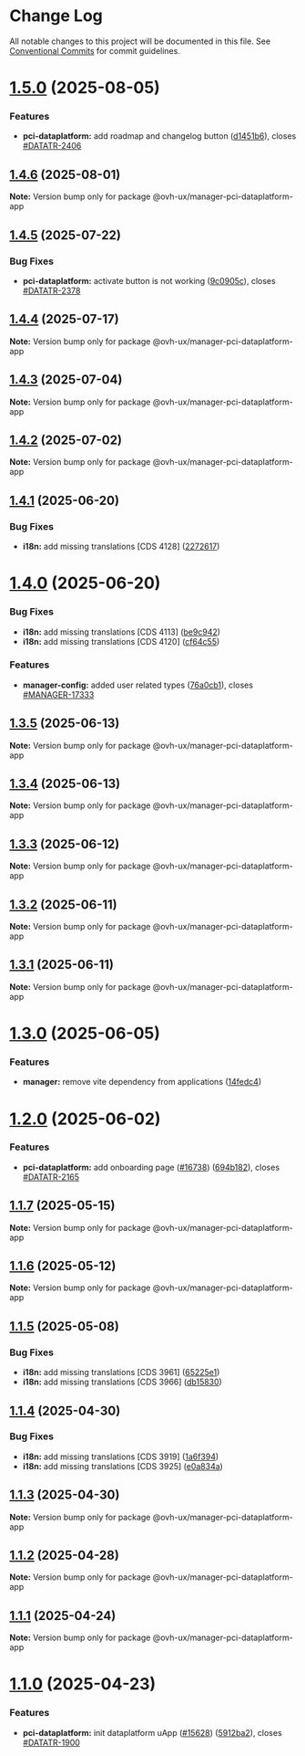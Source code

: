 # Change Log

All notable changes to this project will be documented in this file.
See [Conventional Commits](https://conventionalcommits.org) for commit guidelines.

# [1.5.0](https://github.com/ovh/manager/compare/@ovh-ux/manager-pci-dataplatform-app@1.4.6...@ovh-ux/manager-pci-dataplatform-app@1.5.0) (2025-08-05)


### Features

* **pci-dataplatform:** add roadmap and changelog button ([d1451b6](https://github.com/ovh/manager/commit/d1451b6d25ea8daf84c1de434279b7028fa0db12)), closes [#DATATR-2406](https://github.com/ovh/manager/issues/DATATR-2406)





## [1.4.6](https://github.com/ovh/manager/compare/@ovh-ux/manager-pci-dataplatform-app@1.4.5...@ovh-ux/manager-pci-dataplatform-app@1.4.6) (2025-08-01)

**Note:** Version bump only for package @ovh-ux/manager-pci-dataplatform-app





## [1.4.5](https://github.com/ovh/manager/compare/@ovh-ux/manager-pci-dataplatform-app@1.4.4...@ovh-ux/manager-pci-dataplatform-app@1.4.5) (2025-07-22)


### Bug Fixes

* **pci-dataplatform:** activate button is not working ([9c0905c](https://github.com/ovh/manager/commit/9c0905cf2dad28bbe338f0cc05039bbad31b05ce)), closes [#DATATR-2378](https://github.com/ovh/manager/issues/DATATR-2378)





## [1.4.4](https://github.com/ovh/manager/compare/@ovh-ux/manager-pci-dataplatform-app@1.4.3...@ovh-ux/manager-pci-dataplatform-app@1.4.4) (2025-07-17)

**Note:** Version bump only for package @ovh-ux/manager-pci-dataplatform-app





## [1.4.3](https://github.com/ovh/manager/compare/@ovh-ux/manager-pci-dataplatform-app@1.4.2...@ovh-ux/manager-pci-dataplatform-app@1.4.3) (2025-07-04)

**Note:** Version bump only for package @ovh-ux/manager-pci-dataplatform-app





## [1.4.2](https://github.com/ovh/manager/compare/@ovh-ux/manager-pci-dataplatform-app@1.4.1...@ovh-ux/manager-pci-dataplatform-app@1.4.2) (2025-07-02)

**Note:** Version bump only for package @ovh-ux/manager-pci-dataplatform-app





## [1.4.1](https://github.com/ovh/manager/compare/@ovh-ux/manager-pci-dataplatform-app@1.4.0...@ovh-ux/manager-pci-dataplatform-app@1.4.1) (2025-06-20)


### Bug Fixes

* **i18n:** add missing translations [CDS 4128] ([2272617](https://github.com/ovh/manager/commit/2272617f3916a2588bd4cddbadeba7302b642fc3))





# [1.4.0](https://github.com/ovh/manager/compare/@ovh-ux/manager-pci-dataplatform-app@1.3.5...@ovh-ux/manager-pci-dataplatform-app@1.4.0) (2025-06-20)


### Bug Fixes

* **i18n:** add missing translations [CDS 4113] ([be9c942](https://github.com/ovh/manager/commit/be9c9421f3e293cf914ad00f2f2c25f4da791efc))
* **i18n:** add missing translations [CDS 4120] ([cf64c55](https://github.com/ovh/manager/commit/cf64c55dc192aeeeb8be6fa3a764243337c6d5b3))


### Features

* **manager-config:** added user related types ([76a0cb1](https://github.com/ovh/manager/commit/76a0cb1e34eba52f9d814023b784fccc4f502068)), closes [#MANAGER-17333](https://github.com/ovh/manager/issues/MANAGER-17333)





## [1.3.5](https://github.com/ovh/manager/compare/@ovh-ux/manager-pci-dataplatform-app@1.3.4...@ovh-ux/manager-pci-dataplatform-app@1.3.5) (2025-06-13)

**Note:** Version bump only for package @ovh-ux/manager-pci-dataplatform-app





## [1.3.4](https://github.com/ovh/manager/compare/@ovh-ux/manager-pci-dataplatform-app@1.3.3...@ovh-ux/manager-pci-dataplatform-app@1.3.4) (2025-06-13)

**Note:** Version bump only for package @ovh-ux/manager-pci-dataplatform-app





## [1.3.3](https://github.com/ovh/manager/compare/@ovh-ux/manager-pci-dataplatform-app@1.3.2...@ovh-ux/manager-pci-dataplatform-app@1.3.3) (2025-06-12)

**Note:** Version bump only for package @ovh-ux/manager-pci-dataplatform-app





## [1.3.2](https://github.com/ovh/manager/compare/@ovh-ux/manager-pci-dataplatform-app@1.3.1...@ovh-ux/manager-pci-dataplatform-app@1.3.2) (2025-06-11)

**Note:** Version bump only for package @ovh-ux/manager-pci-dataplatform-app





## [1.3.1](https://github.com/ovh/manager/compare/@ovh-ux/manager-pci-dataplatform-app@1.3.0...@ovh-ux/manager-pci-dataplatform-app@1.3.1) (2025-06-11)

**Note:** Version bump only for package @ovh-ux/manager-pci-dataplatform-app





# [1.3.0](https://github.com/ovh/manager/compare/@ovh-ux/manager-pci-dataplatform-app@1.2.0...@ovh-ux/manager-pci-dataplatform-app@1.3.0) (2025-06-05)


### Features

* **manager:** remove vite dependency from applications ([14fedc4](https://github.com/ovh/manager/commit/14fedc47e9463b2abdaa054b7a854b198916d155))





# [1.2.0](https://github.com/ovh/manager/compare/@ovh-ux/manager-pci-dataplatform-app@1.1.7...@ovh-ux/manager-pci-dataplatform-app@1.2.0) (2025-06-02)


### Features

* **pci-dataplatform:** add onboarding page ([#16738](https://github.com/ovh/manager/issues/16738)) ([694b182](https://github.com/ovh/manager/commit/694b1828968fc5b7aafe8565f218868028e01e61)), closes [#DATATR-2165](https://github.com/ovh/manager/issues/DATATR-2165)





## [1.1.7](https://github.com/ovh/manager/compare/@ovh-ux/manager-pci-dataplatform-app@1.1.6...@ovh-ux/manager-pci-dataplatform-app@1.1.7) (2025-05-15)

**Note:** Version bump only for package @ovh-ux/manager-pci-dataplatform-app





## [1.1.6](https://github.com/ovh/manager/compare/@ovh-ux/manager-pci-dataplatform-app@1.1.5...@ovh-ux/manager-pci-dataplatform-app@1.1.6) (2025-05-12)

**Note:** Version bump only for package @ovh-ux/manager-pci-dataplatform-app





## [1.1.5](https://github.com/ovh/manager/compare/@ovh-ux/manager-pci-dataplatform-app@1.1.4...@ovh-ux/manager-pci-dataplatform-app@1.1.5) (2025-05-08)


### Bug Fixes

* **i18n:** add missing translations [CDS 3961] ([65225e1](https://github.com/ovh/manager/commit/65225e1393af8dcd96359bfcc075f705b29dc663))
* **i18n:** add missing translations [CDS 3966] ([db15830](https://github.com/ovh/manager/commit/db158309d6532d9b37f2d2c1f6f1efc53d418fc0))





## [1.1.4](https://github.com/ovh/manager/compare/@ovh-ux/manager-pci-dataplatform-app@1.1.3...@ovh-ux/manager-pci-dataplatform-app@1.1.4) (2025-04-30)


### Bug Fixes

* **i18n:** add missing translations [CDS 3919] ([1a6f394](https://github.com/ovh/manager/commit/1a6f39495d2e744632c4c27d5fc136213d8bb24e))
* **i18n:** add missing translations [CDS 3925] ([e0a834a](https://github.com/ovh/manager/commit/e0a834ace76779988e79c2f14b8b8648b42dee23))





## [1.1.3](https://github.com/ovh/manager/compare/@ovh-ux/manager-pci-dataplatform-app@1.1.2...@ovh-ux/manager-pci-dataplatform-app@1.1.3) (2025-04-30)

**Note:** Version bump only for package @ovh-ux/manager-pci-dataplatform-app





## [1.1.2](https://github.com/ovh/manager/compare/@ovh-ux/manager-pci-dataplatform-app@1.1.1...@ovh-ux/manager-pci-dataplatform-app@1.1.2) (2025-04-28)

**Note:** Version bump only for package @ovh-ux/manager-pci-dataplatform-app





## [1.1.1](https://github.com/ovh/manager/compare/@ovh-ux/manager-pci-dataplatform-app@1.1.0...@ovh-ux/manager-pci-dataplatform-app@1.1.1) (2025-04-24)

**Note:** Version bump only for package @ovh-ux/manager-pci-dataplatform-app





# [1.1.0](https://github.com/ovh/manager/compare/@ovh-ux/manager-pci-dataplatform-app@1.0.0...@ovh-ux/manager-pci-dataplatform-app@1.1.0) (2025-04-23)


### Features

* **pci-dataplatform:** init dataplatform uApp ([#15628](https://github.com/ovh/manager/issues/15628)) ([5912ba2](https://github.com/ovh/manager/commit/5912ba21d48a87b297c096694966090b05a95ea6)), closes [#DATATR-1900](https://github.com/ovh/manager/issues/DATATR-1900)
